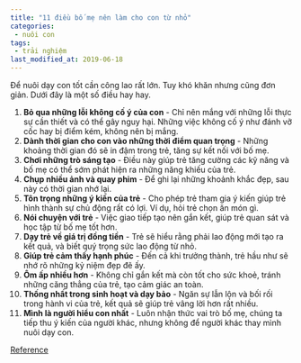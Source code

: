 ```yaml
---
title: "11 điều bố mẹ nên làm cho con từ nhỏ"
categories:
 - nuôi con
tags:
 - trải nghiệm
last_modified_at: 2019-06-18
---
```


Để nuôi dạy con tốt cần công lao rất lớn. Tuy khó khăn nhưng cũng đơn giản. Dưới đây là một số điều hay hay.

1. **Bỏ qua những lỗi không cố ý của con** - Chỉ nên mắng với những lỗi thực sự cần thiết và có thể gây nguy hại. Những việc không cố ý như đánh vỡ cốc hay bị điểm kém, không nên bị mắng.
2. **Dành thời gian cho con vào những thời điểm quan trọng** - Những khoảng thời gian đó sẽ in đậm trong trẻ, tăng sự kết nối với bố mẹ.
3. **Chơi những trò sáng tạo** - Điều này giúp trẻ tăng cường các kỹ năng và bố mẹ có thể sớm phát hiện ra những năng khiếu của trẻ.
4. **Chụp nhiều ảnh và quay phim** - Để ghi lại những khoảnh khắc đẹp, sau này có thời gian nhớ lại.
5. **Tôn trọng những ý kiến của trẻ** - Cho phép trẻ tham gia ý kiến giúp trẻ hình thành sự chủ động rất có lợi. Ví dụ, hỏi trẻ chọn ăn món gì.
6. **Nói chuyện với trẻ** - Việc giao tiếp tạo nên gắn kết, giúp trẻ quan sát và học tập từ bố mẹ tốt hơn.
7. **Dạy trẻ về giá trị đồng tiền** - Trẻ sẽ hiểu rằng phải lao động mới tạo ra kết quả, và biết quý trọng sức lao động từ nhỏ.
8. **Giúp trẻ cảm thấy hạnh phúc** - Đến cả khi trưởng thành, trẻ hầu như sẽ nhớ rõ những kỷ niệm đẹp đẽ ấy.
9. **Ôm ấp nhiều hơn** - Không chỉ gắn kết mà còn tốt cho sức khoẻ, tránh những căng thẳng của trẻ, tạo cảm giác an toàn.
10. **Thống nhất trong sinh hoạt và dạy bảo** - Ngăn sự lẫn lộn và bối rối trong hành vi của trẻ, kết quả sẽ giúp trẻ vâng lời hơn rất nhiều.
11. **Mình là người hiểu con nhất** - Luôn nhận thức vai trò bố mẹ, chúng ta tiếp thu ý kiến của người khác, nhưng không để người khác thay mình nuôi dạy con.

[Reference](https://www.youtube.com/watch?v=ApPA9iMB2gU)